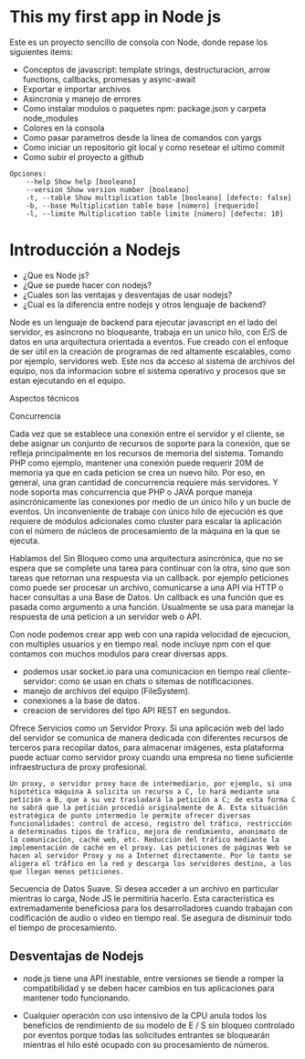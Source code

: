 # This my first app in Node js

Este es un proyecto sencillo de consola con Node, donde repase los siguientes items:

- Conceptos de javascript: template strings, destructuracion, arrow functions, callbacks, promesas y async-await
- Exportar e importar archivos
- Asincronia y manejo de errores
- Como instalar modulos o paquetes npm: package.json y carpeta node_modules
- Colores en la consola
- Como pasar parametros desde la linea de comandos con yargs
- Como iniciar un repositorio git local y como resetear el ultimo commit
- Como subir el proyecto a github

```
Opciones:
	--help Show help [booleano]
	--version Show version number [booleano]
	-t, --table Show multiplication table [booleano] [defecto: false]
	-b, --base Multiplication table base [número] [requerido]
	-l, --limite Multiplication table limite [número] [defecto: 10]

```

# Introducción a Nodejs

- ¿Que es Node js?
- ¿Que se puede hacer con nodejs?
- ¿Cuales son las ventajas y desventajas de usar nodejs?
- ¿Cual es la diferencia entre nodejs y otros lenguaje de backend?

Node es un lenguaje de backend para ejecutar javascript en el lado del servidor, es asíncrono no bloqueante, trabaja en un unico hilo, con E/S de datos en una arquitectura orientada a eventos. Fue creado con el enfoque de ser útil en la creación de programas de red altamente escalables, como por ejemplo, servidores web. Este nos da acceso al sistema de archivos del equipo, nos da informacion sobre el sistema operativo y procesos que se estan ejecutando en el equipo.

Aspectos técnicos

Concurrencia

Cada vez que se establece una conexión entre el servidor y el cliente, se debe asignar un conjunto de recursos de soporte para la conexión, que se refleja principalmente en los recursos de memoria del sistema. Tomando PHP como ejemplo, mantener una conexión puede requerir 20M de memoria ya que en cada peticion se crea un nuevo hilo. Por eso, en general, una gran cantidad de concurrencia requiere más servidores. Y node soporta mas concurrencia que PHP o JAVA porque maneja asincrónicamente las conexiones por medio de un único hilo y un bucle de eventos.
Un inconveniente de trabaje con único hilo de ejecución es que requiere de módulos adicionales como cluster​ para escalar la aplicación con el número de núcleos de procesamiento de la máquina en la que se ejecuta.

Hablamos del Sin Bloqueo como una arquitectura asincrónica, que no se espera que se complete una tarea para continuar con la otra, sino que son tareas que retornan una respuesta via un callback. por ejemplo peticiones como puede ser procesar un archivo, comunicarse a una API via HTTP o hacer consultas a una Base de Datos.
Un callback es una función que es pasada como argumento a una función. Usualmente se usa para manejar la respuesta de una peticion a un servidor web o API.

Con node podemos crear app web con una rapida velocidad de ejecucion, con multiples usuarios y en tiempo real.
node incluye npm con el que contamos con muchos modulos para crear diversas apps.

- podemos usar socket.io para una comunicacion en tiempo real cliente-servidor: como se usan en chats o sitemas de notificaciones.
- manejo de archivos del equipo (FileSystem).
- conexiones a la base de datos.
- creacion de servidores del tipo API REST en segundos.

Ofrece Servicios como un Servidor Proxy.
Si una aplicación web del lado del servidor se comunica de manera dedicada con diferentes recursos de terceros para recopilar datos, para almacenar imágenes, esta plataforma puede actuar como servidor proxy cuando una empresa no tiene suficiente infraestructura de proxy profesional.

`Un proxy, o servidor proxy hace de intermediario, por ejemplo, si una hipotética máquina A solicita un recurso a C, lo hará mediante una petición a B, que a su vez trasladará la petición a C; de esta forma C no sabrá que la petición procedió originalmente de A. Esta situación estratégica de punto intermedio le permite ofrecer diversas funcionalidades: control de acceso, registro del tráfico, restricción a determinados tipos de tráfico, mejora de rendimiento, anonimato de la comunicación, caché web, etc. Reducción del tráfico mediante la implementación de caché en el proxy. Las peticiones de páginas Web se hacen al servidor Proxy y no a Internet directamente. Por lo tanto se aligera el tráfico en la red y descarga los servidores destino, a los que llegan menos peticiones.`

Secuencia de Datos Suave.
Si desea acceder a un archivo en particular mientras lo carga, Node JS le permitiría hacerlo. Esta característica es extremadamente beneficiosa para los desarrolladores cuando trabajan con codificación de audio o video en tiempo real. Se asegura de disminuir todo el tiempo de procesamiento.

## Desventajas de Nodejs

- node.js tiene una API inestable, entre versiones se tiende a romper la compatibilidad y se deben hacer cambios en tus aplicaciones para mantener todo funcionando.

- Cualquier operación con uso intensivo de la CPU anula todos los beneficios de rendimiento de su modelo de E / S sin bloqueo controlado por eventos porque todas las solicitudes entrantes se bloquearán mientras el hilo esté ocupado con su procesamiento de números.
